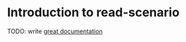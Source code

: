 # Introduction to read-scenario

TODO: write [great documentation](http://jacobian.org/writing/what-to-write/)
